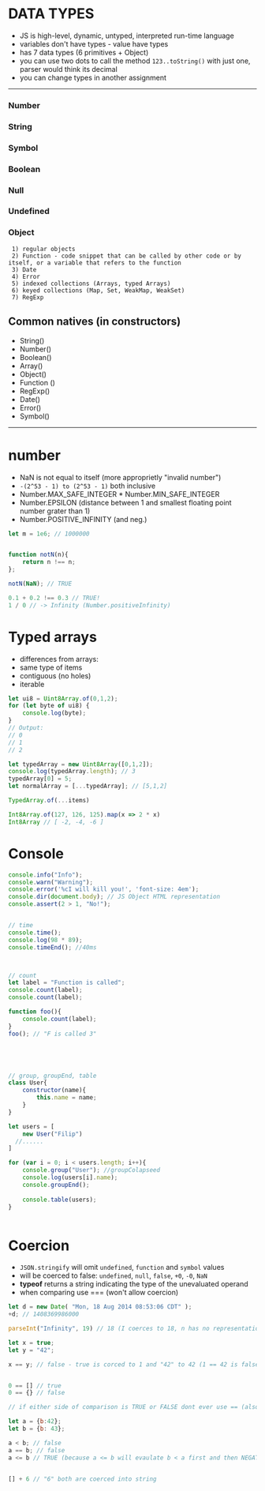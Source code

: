 # DATA TYPES
* JS is high-level, dynamic, untyped, interpreted run-time language  
* variables don't have types - value have types  
* has 7 data types (6 primitives + Object)
* you can use two dots to call the method ``` 123..toString() ``` with just one, parser would think its decimal
* you can change types in another assignment
----------------------------------------------------------------------------------------
### Number 
### String
### Symbol
### Boolean 
### Null  
### Undefined

### Object  
     1) regular objects  
     2) Function - code snippet that can be called by other code or by itself, or a variable that refers to the function  
     3) Date  
     4) Error  
     5) indexed collections (Arrays, typed Arrays)  
     6) keyed collections (Map, Set, WeakMap, WeakSet)  
     7) RegExp  




## Common natives (in constructors)
* String()
* Number()
* Boolean()
* Array()
* Object()
* Function ()
* RegExp()
* Date()
* Error()
* Symbol()
----------------------------------------------------------------------------------------

# number
* NaN is not equal to itself (more approprietly "invalid number")
* ```-(2^53 - 1) to (2^53 - 1)``` both inclusive
* Number.MAX_SAFE_INTEGER
* Number.MIN_SAFE_INTEGER
* Number.EPSILON (distance between 1 and smallest floating point number grater than 1)
* Number.POSITIVE_INFINITY (and neg.)


```js
let m = 1e6; // 1000000


function notN(n){
    return n !== n;
};

notN(NaN); // TRUE

0.1 + 0.2 !== 0.3 // TRUE!
1 / 0 // -> Infinity (Number.positiveInfinity)
```



# Typed arrays
* differences from arrays:
* same type of items 
* contiguous (no holes)
* iterable

```javascript
let ui8 = Uint8Array.of(0,1,2);
for (let byte of ui8) {
    console.log(byte);
}
// Output:
// 0
// 1
// 2
```


```javascript
let typedArray = new Uint8Array([0,1,2]);
console.log(typedArray.length); // 3
typedArray[0] = 5;
let normalArray = [...typedArray]; // [5,1,2]
```

```javascript
TypedArray.of(...items)
```

```javascript
Int8Array.of(127, 126, 125).map(x => 2 * x)
Int8Array // [ -2, -4, -6 ]
```


# Console
```js
console.info("Info");
console.warn("Warning");
console.error('%cI will kill you!', 'font-size: 4em');
console.dir(document.body); // JS Object HTML representation
console.assert(2 > 1, "No!");


// time
console.time();
console.log(98 * 89);
console.timeEnd(); //40ms



// count
let label = "Function is called";
console.count(label);
console.count(label);

function foo(){
    console.count(label);
}
foo(); // "F is called 3"





// group, groupEnd, table
class User{
    constructor(name){
        this.name = name;
    }
}

let users = [
    new User("Filip")
  //......
]

for (var i = 0; i < users.length; i++){
    console.group("User"); //groupColapseed
    console.log(users[i].name);
    console.groupEnd();
    
    console.table(users);
}



```


# Coercion


* ```JSON.stringify``` will omit ```undefined```, ```function``` and ```symbol``` values
* will be coerced to false: ```undefined```, ```null```, ```false```, ```+0```, ```-0```, ```NaN```
* **typeof** returns a string indicating the type of the unevaluated operand
* when comparing use === (won't allow coercion)




```js
let d = new Date( "Mon, 18 Aug 2014 08:53:06 CDT" );
+d; // 1408369986000
```

```js
parseInt("Infinity", 19) // 18 (I coerces to 18, n has no representation and parsing stops)

let x = true;
let y = "42";

x == y; // false - true is corced to 1 and "42" to 42 (1 == 42 is false)


0 == [] // true
0 == {} // false

// if either side of comparison is TRUE or FALSE dont ever use == (also [], "", 0)

let a = {b:42};
let b = {b: 43};

a < b; // false
a == b; // false
a <= b // TRUE (because a <= b will evaulate b < a first and then NEGATE the result)


[] + 6 // "6" both are coerced into string



```
